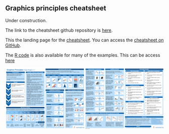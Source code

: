 ## Graphics principles cheatsheet

Under construction. 

The link to the cheatsheet github repository is [here](https://github.com/GraphicsPrinciples/CheatSheet).

This the landing page for the [cheatsheet](https://github.com/GraphicsPrinciples/CheatSheet/blob/master/NVSCheatSheet.pdf). You can access the [cheatsheet on GitHub](https://github.com/GraphicsPrinciples/CheatSheet/blob/master/NVSCheatSheet.pdf). 

The [R code](https://github.com/GraphicsPrinciples/CheatSheet) is also available for many of the examples. This can be access [here](https://github.com/GraphicsPrinciples/CheatSheet)

[<img src = "/assets/2018-11-06_thumbnail.png">](https://github.com/GraphicsPrinciples/CheatSheet/blob/master/NVSCheatSheet.pdf)




